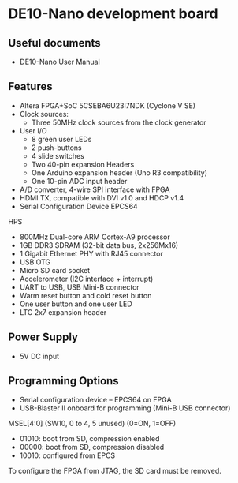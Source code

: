 # DE10-Nano development board

## Useful documents

* DE10-Nano User Manual

## Features

* Altera FPGA+SoC 5CSEBA6U23I7NDK (Cyclone V SE)
* Clock sources:
  * Three 50MHz clock sources from the clock generator
* User I/O
  * 8 green user LEDs
  * 2 push-buttons
  * 4 slide switches
  * Two 40-pin expansion Headers
  * One Arduino expansion header (Uno R3 compatibility)
  * One 10-pin ADC input header
* A/D converter, 4-wire SPI interface with FPGA
* HDMI TX, compatible with DVI v1.0 and HDCP v1.4
* Serial Configuration Device EPCS64

HPS
* 800MHz Dual-core ARM Cortex-A9 processor
* 1GB DDR3 SDRAM (32-bit data bus, 2x256Mx16)
* 1 Gigabit Ethernet PHY with RJ45 connector
* USB OTG
* Micro SD card socket
* Accelerometer (I2C interface + interrupt)
* UART to USB, USB Mini-B connector
* Warm reset button and cold reset button
* One user button and one user LED
* LTC 2x7 expansion header

## Power Supply

* 5V DC input

## Programming Options

* Serial configuration device – EPCS64 on FPGA
* USB-Blaster II onboard for programming (Mini-B USB connector)

MSEL[4:0] (SW10, 0 to 4, 5 unused) (0=ON, 1=OFF)
* 01010: boot from SD, compression enabled
* 00000: boot from SD, compression disabled
* 10010: configured from EPCS

To configure the FPGA from JTAG, the SD card must be removed.
